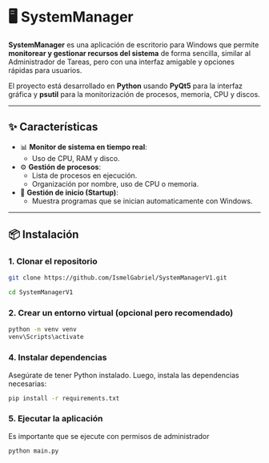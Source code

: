 # 🖥️ SystemManager

**SystemManager** es una aplicación de escritorio para Windows que permite **monitorear y gestionar recursos del sistema** de forma sencilla, similar al Administrador de Tareas, pero con una interfaz amigable y opciones rápidas para usuarios.  

El proyecto está desarrollado en **Python** usando **PyQt5** para la interfaz gráfica y **psutil** para la monitorización de procesos, memoria, CPU y discos.

---

## ✨ Características

- 📊 **Monitor de sistema en tiempo real**:
  - Uso de CPU, RAM y disco.
- ⚙️ **Gestión de procesos**:
  - Lista de procesos en ejecución.
  - Organización por nombre, uso de CPU o memoria.
- 🚀 **Gestión de inicio (Startup)**:
  - Muestra programas que se inician automaticamente con Windows.

---

## 📦 Instalación

### 1. Clonar el repositorio

```bash
git clone https://github.com/IsmelGabriel/SystemManagerV1.git

cd SystemManagerV1
```

### 2. Crear un entorno virtual (opcional pero recomendado)

```bash
python -m venv venv
venv\Scripts\activate
```

### 4. Instalar dependencias

Asegúrate de tener Python instalado. Luego, instala las dependencias necesarias:

```bash
pip install -r requirements.txt
```

### 5. Ejecutar la aplicación

Es importante que se ejecute con permisos de administrador

```bash
python main.py
```

